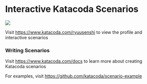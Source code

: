# Interactive Katacoda Scenarios

[![](http://shields.katacoda.com/katacoda/ryuusenshi/count.svg)](https://www.katacoda.com/ryuusenshi "Get your profile on Katacoda.com")

Visit https://www.katacoda.com/ryuusenshi to view the profile and interactive scenarios

### Writing Scenarios
Visit https://www.katacoda.com/docs to learn more about creating Katacoda scenarios

For examples, visit https://github.com/katacoda/scenario-example
